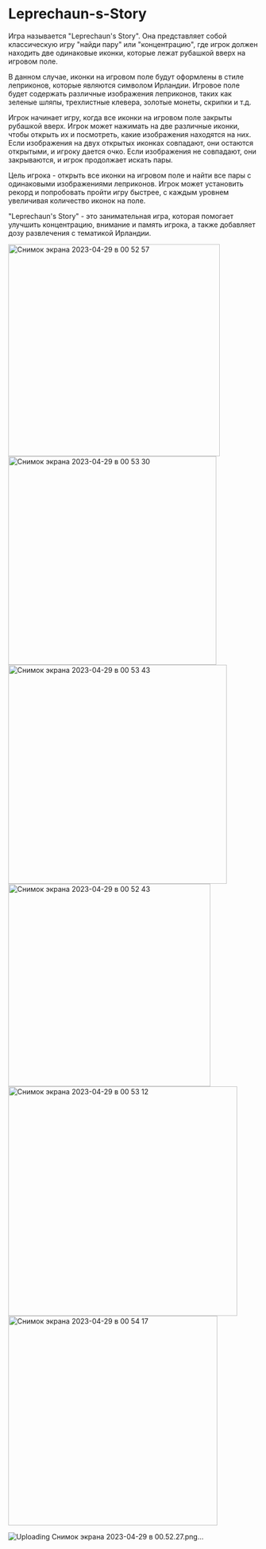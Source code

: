 # Leprechaun-s-Story
Игра называется "Leprechaun's Story". Она представляет собой классическую игру "найди пару" или "концентрацию", где игрок должен находить две одинаковые иконки, которые лежат рубашкой вверх на игровом поле.

В данном случае, иконки на игровом поле будут оформлены в стиле леприконов, которые являются символом Ирландии. Игровое поле будет содержать различные изображения леприконов, таких как зеленые шляпы, трехлистные клевера, золотые монеты, скрипки и т.д.

Игрок начинает игру, когда все иконки на игровом поле закрыты рубашкой вверх. Игрок может нажимать на две различные иконки, чтобы открыть их и посмотреть, какие изображения находятся на них. Если изображения на двух открытых иконках совпадают, они остаются открытыми, и игроку дается очко. Если изображения не совпадают, они закрываются, и игрок продолжает искать пары.

Цель игрока - открыть все иконки на игровом поле и найти все пары с одинаковыми изображениями леприконов. Игрок может установить рекорд и попробовать пройти игру быстрее, с каждым уровнем увеличивая количество иконок на поле.

"Leprechaun's Story" - это занимательная игра, которая помогает улучшить концентрацию, внимание и память игрока, а также добавляет дозу развлечения с тематикой Ирландии.

<img width="426" alt="Снимок экрана 2023-04-29 в 00 52 57" src="https://user-images.githubusercontent.com/55090468/235261434-4dace3af-1c1b-4347-844f-683aaa76e816.png">

<img width="419" alt="Снимок экрана 2023-04-29 в 00 53 30" src="https://user-images.githubusercontent.com/55090468/235261508-46c9eda3-0331-4941-aeb4-326d9990c2e8.png">

<img width="440" alt="Снимок экрана 2023-04-29 в 00 53 43" src="https://user-images.githubusercontent.com/55090468/235261518-06e48196-e87d-4d5a-bd01-2a1d5b5cb784.png">

<img width="407" alt="Снимок экрана 2023-04-29 в 00 52 43" src="https://user-images.githubusercontent.com/55090468/235262020-69cc1018-cf70-4850-92f4-b9ea97211f4d.png">

<img width="461" alt="Снимок экрана 2023-04-29 в 00 53 12" src="https://user-images.githubusercontent.com/55090468/235262045-eb5cacb0-5446-4988-9c21-3307969e5c28.png">

<img width="421" alt="Снимок экрана 2023-04-29 в 00 54 17" src="https://user-images.githubusercontent.com/55090468/235262149-ba50f891-be51-4571-b4d9-1fadc4e41193.png">


![Uploading Снимок экрана 2023-04-29 в 00.52.27.png…]()



